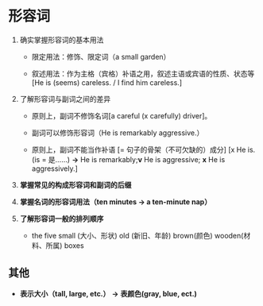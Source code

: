 # 形容词

1. 确实掌握形容词的基本用法

    * 限定用法：修饰、限定词（a small garden）

    * 叙述用法：作为主格（宾格）补语之用，叙述主语或宾语的性质、状态等[He is (seems) careless. / I find him careless.]

1. 了解形容词与副词之间的差异

    * 原则上，副词不修饰名词[a careful (x carefully) driver]。

    * 副词可以修饰形容词（He is remarkably aggressive.）

    * 原则上，副词不能当作补语 [= 句子的骨架（不可欠缺的）成分] [x He is.(is = 是……) **->** He is remarkably;**v** He is aggressive; **x** He is aggressively.]

1. **掌握常见的构成形容词和副词的后缀**

1. **掌握名词的形容词用法（ten minutes **->** a ten-minute nap）**

1. **了解形容词一般的排列顺序**

    * the five small (大小、形状) old (新旧、年龄) brown(颜色) wooden(材料、所属) boxes

## 其他

* **表示大小（tall, large, etc.）** **->** **表颜色(gray, blue, ect.)**